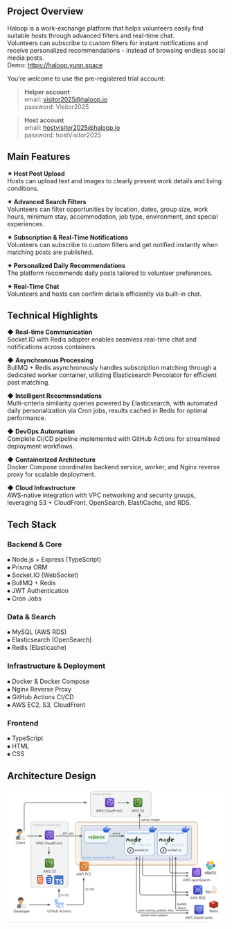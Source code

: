 ## Project Overview
Haloop is a work-exchange platform that helps volunteers easily find suitable hosts through advanced filters and real-time chat. </br>
Volunteers can subscribe to custom filters for instant notifications and receive personalized recommendations - instead of browsing endless social media posts. </br>
Demo: https://haloop.yunn.space</br>

You're welcome to use the pre-registered trial account:
> **Helper account**</br>
> email: visitor2025@haloop.io</br>
> password: Visitor2025</br>

> **Host account**</br>
> email: hostvisitor2025@haloop.io</br>
> password: hostVisitor2025</br>

## Main Features
**✴︎ Host Post Upload**</br>
Hosts can upload text and images to clearly present work details and living conditions.

**✴︎ Advanced Search Filters**</br>
Volunteers can filter opportunities by location, dates, group size, work hours, minimum stay, accommodation, job type, environment, and special experiences.

**✴︎ Subscription & Real-Time Notifications**</br>
Volunteers can subscribe to custom filters and get notified instantly when matching posts are published.

**✴︎ Personalized Daily Recommendations**</br>
The platform recommends daily posts tailored to volunteer preferences.

**✴︎ Real-Time Chat**</br>
Volunteers and hosts can confirm details efficiently via built-in chat.

## Technical Highlights
◆ **Real-time Communication** </br>
Socket.IO with Redis adapter enables seamless real-time chat and notifications across containers.

◆ **Asynchronous Processing** </br>
BullMQ + Redis asynchronously handles subscription matching through a dedicated worker container, utilizing Elasticsearch Percolator for efficient post matching.

◆ **Intelligent Recommendations** </br>
Multi-criteria similarity queries powered by Elasticsearch, with automated daily personalization via Cron jobs, results cached in Redis for optimal performance.

◆ **DevOps Automation** </br>
Complete CI/CD pipeline implemented with GitHub Actions for streamlined deployment workflows.

◆ **Containerized Architecture** </br>
Docker Compose coordinates backend service, worker, and Nginx reverse proxy for scalable deployment.

◆ **Cloud Infrastructure** </br>
AWS-native integration with VPC networking and security groups, leveraging S3 + CloudFront, OpenSearch, ElastiCache, and RDS.


## Tech Stack
### Backend & Core
⦁ Node.js + Express (TypeScript)</br>
⦁ Prisma ORM</br>
⦁ Socket.IO (WebSocket)</br>
⦁ BullMQ + Redis</br>
⦁ JWT Authentication</br>
⦁ Cron Jobs

### Data & Search
⦁ MySQL (AWS RDS)</br>
⦁ Elasticsearch (OpenSearch)</br>
⦁ Redis (Elasticache)

### Infrastructure & Deployment
⦁ Docker & Docker Compose</br>
⦁ Nginx Reverse Proxy</br>
⦁ GitHub Actions CI/CD </br>
⦁ AWS EC2, S3, CloudFront

### Frontend
⦁ TypeScript</br>
⦁ HTML</br>
⦁ CSS

## Architecture Design
![image](https://github.com/Ke1ly/haloop-back-end/blob/main/docs/images/architecture-design.png)
